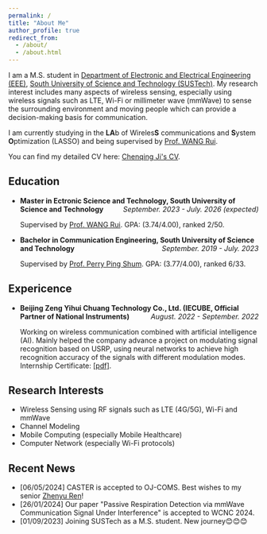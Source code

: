```yaml
---
permalink: /
title: "About Me"
author_profile: true
redirect_from:
  - /about/
  - /about.html
---
```


I am a M.S. student in [Department of Electronic and Electrical Engineering (EEE)](https://eee.sustech.edu.cn/), [South University of Science and Technology (SUSTech)](https://www.sustech.edu.cn/). My research interest includes many aspects of wireless sensing, especially using wireless signals such as LTE, Wi-Fi or millimeter wave (mmWave) to sense the surrounding environment and moving people which can provide a decision-making basis for communication.

I am currently studying in the **LA**b of Wireles**S** communications and **S**ystem **O**ptimization (LASSO) and being supervised by [Prof. WANG Rui](http://lasso.eee.sustech.edu.cn/).

You can find my detailed CV here: [Chenqing Ji's CV](../assets/Curriculum_Vitae.pdf).

## Education
- <b>Master in Ectronic Science and Technology, South University of Science and Technology</b> <i style="float: right">September. 2023 - July. 2026 (expected)</i>

  Supervised by [Prof. WANG Rui](http://lasso.eee.sustech.edu.cn/). GPA: (3.74/4.00), ranked 2/50.

- <b>Bachelor in Communication Engineering, South University of Science and Technology</b> <i style="float: right">September. 2019 - July. 2023</i>

  Supervised by [Prof. Perry Ping Shum](https://faculty.sustech.edu.cn/?tagid=shenp&iscss=1&snapid=1&orderby=date&go=1). GPA: (3.77/4.00), ranked 6/33.

## Expericence

- <b>Beijing Zeng Yihui Chuang Technology Co., Ltd. (IECUBE, Official Partner of National Instruments)</b> <i style="float: right">August. 2022 - September. 2022</i>

  Working on wireless communication combined with artificial intelligence (AI). Mainly helped the company advance a project on modulating signal recognition based on USRP, using neural networks to achieve high recognition accuracy of the signals with different modulation modes. Internship Certificate: [[pdf]](../files/Ji-internship.pdf).

## Research Interests
- Wireless Sensing using RF signals such as LTE (4G/5G), Wi-Fi and mmWave
- Channel Modeling
- Mobile Computing (especially Mobile Healthcare)
- Computer Network (especially Wi-Fi protocols)

## Recent News
- [06/05/2024] CASTER is accepted to OJ-COMS. Best wishes to my senior [Zhenyu Ren](https://renzhenyu.site/)!
- [26/01/2024] Our paper "Passive Respiration Detection via mmWave Communication Signal Under Interference" is accepted to WCNC 2024.
- [01/09/2023] Joining SUSTech as a M.S. student. New journey😊😊😊
